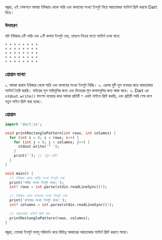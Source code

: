 বন্ধুরা, এই সেকশনে আমরা ইউজার থেকে সারি এবং কলামের সংখ্যা ইনপুট নিয়ে আয়তাকার প্যাটার্ন প্রিন্ট করবো Dart দিয়ে। 

### উদাহরণ

যদি ইউজার ৫টি সারি এবং ৮টি কলাম ইনপুট দেয়, তাহলে নিচের মতো প্যাটার্ন দেখা যাবে:

```
* * * * * * * * 
* * * * * * * * 
* * * * * * * * 
* * * * * * * * 
* * * * * * * * 
```

### প্রোগ্রাম ব্যাখ্যা

১. আমরা প্রথমে ইউজার থেকে সারি এবং কলামের সংখ্যা ইনপুট নিচ্ছি।
২. এরপর দুটি লুপ ব্যবহার করে আয়তাকার প্যাটার্ন তৈরি করছি। বাইরের লুপ সারিগুলির জন্য এবং ভিতরের লুপ কলামগুলির জন্য কাজ করে।
৩. Dart এর `stdout.write()` ফাংশন ব্যবহার করে আমরা প্রতিটি `*` একই লাইনে প্রিন্ট করছি, এবং প্রতিটি সারি শেষ হলে নতুন লাইন প্রিন্ট করা হচ্ছে।

### প্রোগ্রাম

```dart
import 'dart:io';

void printRectanglePattern(int rows, int columns) {
  for (int i = 0; i < rows; i++) {
    for (int j = 0; j < columns; j++) {
      stdout.write('* ');
    }
    print(''); // নতুন লাইন
  }
}

void main() {
  // ইউজার থেকে সারির সংখ্যা ইনপুট নেয়া
  print('সারির সংখ্যা ইনপুট করো:');
  int? rows = int.parse(stdin.readLineSync()!);

  // ইউজার থেকে কলামের সংখ্যা ইনপুট নেয়া
  print('কলামের সংখ্যা ইনপুট করো:');
  int? columns = int.parse(stdin.readLineSync()!);

  // আয়তাকার প্যাটার্ন প্রিন্ট করা
  printRectanglePattern(rows, columns);
}
```

বন্ধুরা, তোমরা ইনপুট ভ্যালু পরিবর্তন করে বিভিন্ন আকারের আয়তাকার প্যাটার্ন প্রিন্ট করতে পারো।